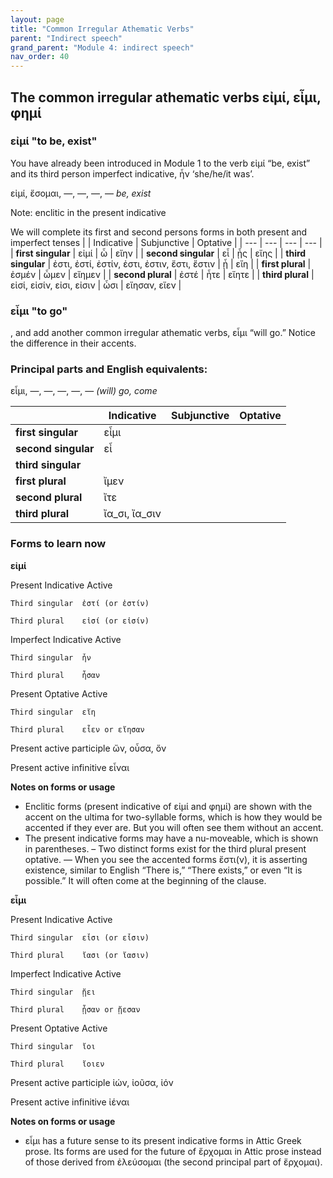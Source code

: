 ```yaml
---
layout: page
title: "Common Irregular Athematic Verbs"
parent: "Indirect speech"
grand_parent: "Module 4: indirect speech"
nav_order: 40
---
```


## The common irregular athematic verbs εἰμί, εἶμι, φημί 


### εἰμί "to be, exist"

You have already been introduced in Module 1 to the verb εἰμί “be, exist” and its third person imperfect indicative, ἦν ‘she/he/it was’.


εἰμί, ἔσομαι, —, —, —, — 	*be, exist* 

Note: enclitic in the present indicative

 We will complete its first and second persons forms in both present and imperfect tenses
 | | Indicative | Subjunctive | Optative |
| --- | --- | --- | --- |
| **first singular** | εἰμί | ὦ | εἴην |
| **second singular** | εἶ | ᾖς | εἴης |
| **third singular** | ἐστι, ἐστί, ἐστίν, ἐστι, ἐστιν, ἔστι, ἔστιν | ᾖ | εἴη |
| **first plural** | ἐσμέν | ὦμεν | εἴημεν |
| **second plural** | ἐστέ | ἦτε | εἴητε |
| **third plural** | εἰσί, εἰσίν, εἰσι, εἰσιν | ὦσι | εἴησαν, εἴεν |
### εἶμι "to go"

, and add another common irregular athematic verbs, εἶμι “will go.” Notice the difference in their accents.


### Principal parts and English equivalents:


εἶμι, —, —, —, —, —  *(will) go, come*



| | Indicative | Subjunctive | Optative |
| --- | --- | --- | --- |
| **first singular** | εἶμι |  |  |
| **second singular** | εἶ |  |  |
| **third singular** |  |  |  |
| **first plural** | ἴμεν |  |  |
| **second plural** | ἴτε |  |  |
| **third plural** | ἴα_σι, ἴα_σιν |  |  |


### Forms to learn now

**εἰμί**

Present Indicative Active
	
	Third singular	ἐστί (or ἐστίν)	
	
	Third plural	εἰσί (or εἰσίν)			

Imperfect Indicative Active
	
	Third singular	ἦν	
	
	Third plural	ἦσαν	

Present Optative Active
	
	Third singular	εἴη 	
	
	Third plural	εἶεν or εἴησαν 	
  
Present active participle	  ὤν, οὖσα, ὄν	

Present active infinitive	  εἶναι 

**Notes on forms or usage**


- Enclitic forms (present indicative of εἰμί and φημί) are shown with the accent on the ultima for two-syllable forms, which is how they would be accented if they ever are. But you will often see them without an accent.
- The present indicative forms may have a nu-moveable, which is shown in parentheses.
– Two distinct forms exist for the third plural present optative.
— When you see the accented forms ἔστι(ν), it is asserting existence, similar to English “There is,” “There exists,” or even “It is possible.” It will often come at the beginning of the clause.


**εἶμι** 

Present Indicative Active

	Third singular	εἶσι (or εἶσιν)
	
	Third plural	ἴασι (or ἴασιν)			

Imperfect Indicative Active

	Third singular	ᾔει 	
	
	Third plural	ᾖσαν or ᾔεσαν 	

Present Optative Active

	Third singular	ἴοι 
	
	Third plural	ἴοιεν	 

Present active participle	  ἰών, ἰοῦσα, ἰόν	

Present active infinitive	  ἰέναι 

**Notes on forms or usage**

- εἶμι has a future sense to its present indicative forms in Attic Greek prose. Its forms are used for the future of ἔρχομαι in Attic prose instead of those derived from ἐλεύσομαι (the second principal part of ἔρχομαι). 
